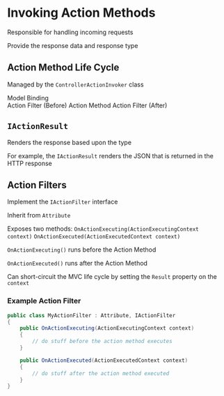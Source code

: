 # Invoking Action Methods

Responsible for handling incoming requests

Provide the response data and response type

## Action Method Life Cycle

Managed by the `ControllerActionInvoker` class

Model Binding  
Action Filter (Before)
Action Method
Action Filter (After)

## `IActionResult`

Renders the response based upon the type

For example, the `IActionResult` renders the JSON that is returned in the HTTP response

## Action Filters

Implement the `IActionFilter` interface

Inherit from `Attribute`

Exposes two methods:
`OnActionExecuting(ActionExecutingContext context)`
`OnActionExecuted(ActionExecutedContext context)`

`OnActionExecuting()` runs before the Action Method

`OnActionExecuted()` runs after the Action Method

Can short-circuit the MVC life cycle by setting the `Result` property on the `context`

### Example Action Filter
```csharp
public class MyActionFilter : Attribute, IActionFilter
{
    public OnActionExecuting(ActionExecutingContext context)
    {
        // do stuff before the action method executes
    }

    public OnActionExecuted(ActionExecutedContext context)
    {
        // do stuff after the action method executed
    }
}